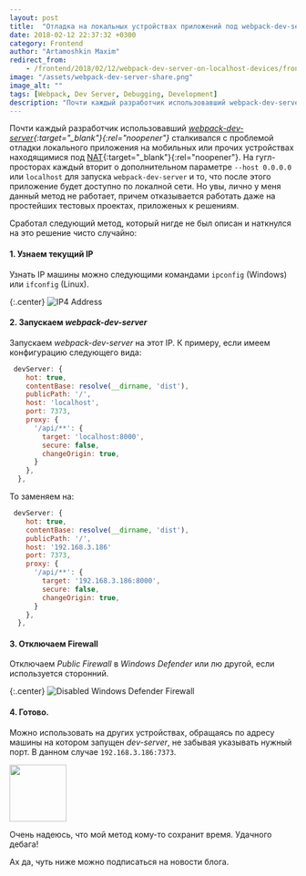 ```yaml
---
layout: post
title:  "Отладка на локальных устройствах приложений под webpack-dev-server"
date: 2018-02-12 22:37:32 +0300
category: Frontend
author: "Artamoshkin Maxim"
redirect_from:
    - /frontend/2018/02/12/webpack-dev-server-on-localhost-devices/frontend
image: "/assets/webpack-dev-server-share.png"
image_alt: ""
tags: [Webpack, Dev Server, Debugging, Development]
description: "Почти каждый разработчик использовавший webpack-dev-server сталкивался с проблемой отладки локального приложения на мобильных или прочих устройствах находящимися под NAT."
---
```


Почти каждый разработчик использовавший *[webpack-dev-server](https://github.com/webpack/webpack-dev-server "webpack-dev-server"){:target="_blank"}{:rel="noopener"}* сталкивался с проблемой отладки локального приложения на мобильных или прочих устройствах находящимися под [NAT](https://ru.wikipedia.org/wiki/NAT "NAT"){:target="_blank"}{:rel="noopener"}. 
На гугл-просторах каждый вторит о дополнительном параметре ``--host 0.0.0.0`` или ``localhost`` для запуска ``webpack-dev-server`` и то, что после этого приложение будет доступно по локалной сети. <!-- more -->
Но увы, лично у меня данный метод не работает, причем отказывается работать даже на простейших тестовых проектах, приложеных к решениям.

Сработал следующий метод, который нигде не был описан и наткнулся на это решение чисто случайно:



#### 1. Узнаем текущий IP ####

Узнать IP машины можно следующими командами ``ipconfig`` (Windows) или ``ifconfig`` (Linux).

{:.center}
![IP4 Address](https://blog.zverit.com/assets/console-ip-address.png)

#### 2. Запускаем *webpack-dev-server* ####

Запускаем *webpack-dev-server* на этот IP. К примеру, если имеем конфигурацию следующего вида:


```js
 devServer: {
    hot: true,
    contentBase: resolve(__dirname, 'dist'),
    publicPath: '/',
    host: 'localhost',
    port: 7373,
    proxy: {
      '/api/**': {
        target: 'localhost:8000',
        secure: false,
        changeOrigin: true,
      }
    },
  },
```

То заменяем на:

```js
 devServer: {
    hot: true,
    contentBase: resolve(__dirname, 'dist'),
    publicPath: '/',
    host: '192.168.3.186'
    port: 7373,
    proxy: {
      '/api/**': {
        target: '192.168.3.186:8000',
        secure: false,
        changeOrigin: true,
      }
    },
  },
```

#### 3. Отключаем Firewall ####

Отключаем *Public Firewall* в *Windows Defender* или лю другой, если используется сторонний.

{:.center}
![Disabled Windows Defender Firewall](https://blog.zverit.com/assets/windows-defender-firewall.png)

#### 4. Готово. ####
Можно использовать на других устройствах, обращаясь по адресу машины на котором запущен *dev-server*, не забывая указывать нужный порт. В данном случае ``192.168.3.186:7373``.

<p class='center'>
    <img src="https://blog.zverit.com/assets/local-address-iphone.jpg" height="100px" />
</p>

Очень надеюсь, что мой метод кому-то сохранит время. Удачного дебага!


Ах да, чуть ниже можно подписаться на новости блога.

